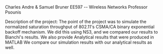 Charles Andre & Samuel Bruner
EE597 -- Wireless Networks
Professor Psounis

Description of the project:
The point of the project was to simulate the normalized saturation throughput of 802.11's CSMA/CA binary exponential backoff mechanism. 
We did this using NS3, and we compared our results to Bianchi's results. 
We also provide Analytical results that were produced in MATLAB
We compare our simulation results with our analytical results as well. 
